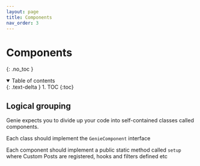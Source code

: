 ```yaml
---
layout: page 
title: Components
nav_order: 3
---
```


# Components
{: .no_toc }
<details open markdown="block">
  <summary>
    Table of contents
  </summary>
  {: .text-delta }
1. TOC
{:toc}
</details>

##  Logical grouping
Genie expects you to divide up your code into self-contained classes 
called components.

Each class should implement the `GenieComponent` interface

Each component should implement a public static method called `setup` where 
Custom Posts are registered, hooks and filters defined etc
